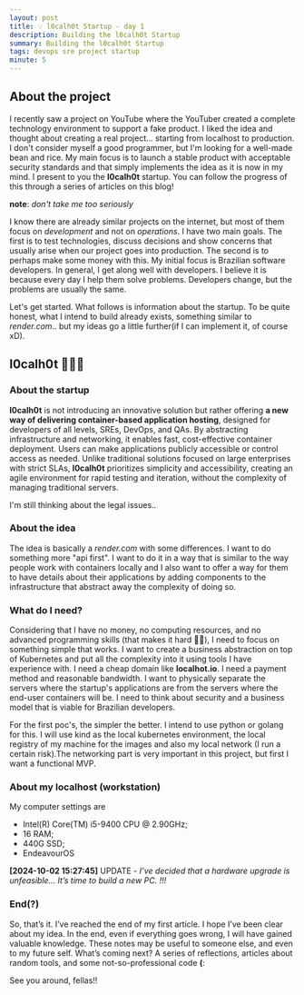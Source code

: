 ```yaml
---
layout: post
title: 💡 l0calh0t Startup - day 1
description: Building the l0calh0t Startup
summary: Building the l0calh0t Startup
tags: devops sre project startup
minute: 5
---
```


## About the project

I recently saw a project on YouTube where the YouTuber created a complete technology environment to support a fake product. I liked the idea and thought about creating a real project... starting from localhost to production. I don't consider myself a good programmer, but I'm looking for a well-made bean and rice. My main focus is to launch a stable product with acceptable security standards and that simply implements the idea as it is now in my mind. I present to you the **l0calh0t** startup. You can follow the progress of this through a series of articles on this blog!

**note**: *don't take me too seriously*

I know there are already similar projects on the internet, but most of them focus on *development* and not on *operations*. I have two main goals. The first is to test technologies, discuss decisions and show concerns that usually arise when our project goes into production. The second is to perhaps make some money with this. My initial focus is Brazilian software developers. In general, I get along well with developers. I believe it is because every day I help them solve problems. Developers change, but the problems are usually the same.

Let's get started. What follows is information about the startup. To be quite honest, what I intend to build already exists, something similar to *render.com*.. but my ideas go a little further(if I can implement it, of course xD).

## l0calh0t 🚀🚀🚀

### About the startup

**l0calh0t** is not introducing an innovative solution but rather offering **a new way of delivering container-based application hosting**, designed for developers of all levels, SREs, DevOps, and QAs. By abstracting infrastructure and networking, it enables fast, cost-effective container deployment. Users can make applications publicly accessible or control access as needed. Unlike traditional solutions focused on large enterprises with strict SLAs, **l0calh0t** prioritizes simplicity and accessibility, creating an agile environment for rapid testing and iteration, without the complexity of managing traditional servers.

I'm still thinking about the legal issues..

### About the idea

The idea is basically a *render.com* with some differences. I want to do something more "api first". I want to do it in a way that is similar to the way people work with containers locally and I also want to offer a way for them to have details about their applications by adding components to the infrastructure that abstract away the complexity of doing so.

### What do I need?

Considering that I have no money, no computing resources, and no advanced programming skills (that makes it hard 🤣🤣), I need to focus on something simple that works. I want to create a business abstraction on top of Kubernetes and put all the complexity into it using tools I have experience with. I need a cheap domain like **localhot.io**. I need a payment method and reasonable bandwidth. I want to physically separate the servers where the startup's applications are from the servers where the end-user containers will be. I need to think about security and a business model that is viable for Brazilian developers.

For the first poc's, the simpler the better. I intend to use python or golang for this. I will use kind as the local kubernetes environment, the local registry of my machine for the images and also my local network (I run a certain risk).The networking part is very important in this project, but first I want a functional MVP.

### About my localhost (workstation)

My computer settings are

- Intel(R) Core(TM) i5-9400 CPU @ 2.90GHz; 
- 16 RAM; 
- 440G SSD; 
- EndeavourOS

**[2024-10-02 15:27:45]** UPDATE - *I’ve decided that a hardware upgrade is unfeasible... It’s time to build a new PC. !!!*

### End(?)

So, that’s it. I’ve reached the end of my first article. I hope I’ve been clear about my idea. In the end, even if everything goes wrong, I will have gained valuable knowledge. These notes may be useful to someone else, and even to my future self. What’s coming next? A series of reflections, articles about random tools, and some not-so-professional code **(**:

See you around, fellas!!
